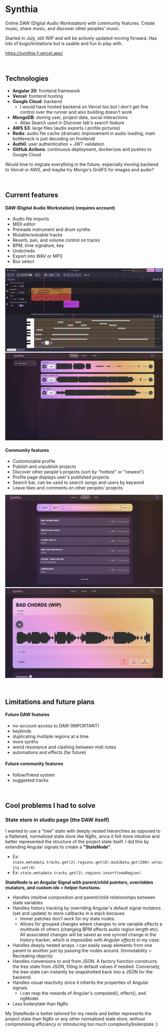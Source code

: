 # Synthia
Online DAW (Digital Audio Workstation) with community features. Create music, share music, and discover other peoples' music.

Started in July, still WIP and will be actively updated moving forward. Has lots of bugs/limitations but is usable and fun to play with.

https://synthia-f.vercel.app/

&nbsp;

## Technologies
* **Angular 20**: frontend framework
* **Vercel**: frontend hosting
* **Google Cloud**: backend
    * I would have hosted backend on Vercel too but I don't get fine control over the runner and also building doesn't work
* **MongoDB**: storing user, project data, social interactions 
    * Atlas Search used in Discover tab's search feature
* **AWS S3**: large files (audio exports / profile pictures)
* **Redis**: audio file cache (dramatic improvement in audio loading, main bottleneck is just decoding on frontend)
* **Auth0**: user authentication + JWT validation
* **GitHub Actions**: continuous deployment, dockerizes and pushes to Google Cloud

Would love to migrate everything in the future, especially moving backend to Vercel or AWS, and maybe try Mongo's GridFS for images and audio?

&nbsp;

## Current features
#### DAW (Digital Audio Workstation) (requires account)
* Audio file imports
* MIDI editor
* Premade instrument and drum synths
* Mutable/soloable tracks
* Reverb, pan, and volume control on tracks 
* BPM, time signature, key
* Undo/redo 
* Export into WAV or MP3
* Box select

![image](/imgs/studio_page.png)
![image](/imgs/projects_page.png)

#### Community features
* Customizable profile
* Publish and unpublish projects
* Discover other people's projects (sort by "hottest" or "newest")
* Profile page displays user's published projects
* Search bar, can be used to search songs and users by keyword
* Leave likes and comments on other peoples' projects

![image](/imgs/discover_page.png)
![image](/imgs/released_track.png)

&nbsp;

## Limitations and future plans
#### Future DAW features
* no-account access to DAW (IMPORTANT)
* keybinds
* duplicating multiple regions at a time
* more synths
* weird resonance and clashing between midi notes
* automations and effects (far future)
#### Future community features
* follow/friend system
* suggested tracks

&nbsp;

## Cool problems I had to solve
### State store in studio page (the DAW itself)

I wanted to use a "tree" state with deeply nested hierarchies as opposed to a flattened, normalized state store like NgRx, since it felt more intuitive and better represented the structure of the project state itself. I did this by extending Angular signals to create a **"StateNode"**.

* Ex: ```state.metadata.tracks.get(2).regions.get(8).midiData.get(200).velocity.set(4)```
* Ex: ```state.metadata.tracks.get(2).regions.insert(newRegion)```

**StateNode is an Angular Signal with parent/child pointers, overridden mutators, and custom ids + helper functions.**
* Handles intuitive composition and parent/child relationships between state variables
* Handles history tracking by overriding Angular's default signal mutators (set and update) to store callbacks in a stack because:
    * Immer patches don't work for my state nodes. 
    * Allows for grouped changes where changes to one variable affects a multitude of others (changing BPM affects audio region length etc). All associated changes will be saved as one synced change in the history tracker, *which is impossible with Angular effects in my case*.
* Handles deeply nested arrays. I can easily swap elements from one parent to another just by passing the nodes around. (Immutability > Recreating objects)
* Handles conversions to and from JSON. A factory function constructs the tree state from JSON, filling in default values if needed. Conversely, the tree state can instantly be snapshotted back into a JSON for the backend.
* Handles visual reactivity since  it inherits the properties of Angular signals.
    * I can reap the rewards of Angular's computed(), effect(), and ngModel.
* Less boilerplate than NgRx

My StateNode is better tailored for my needs and better represents the project state than NgRx or any other normalized state store, without compromising efficiency or introducing too much complexity/boilerplate :)
